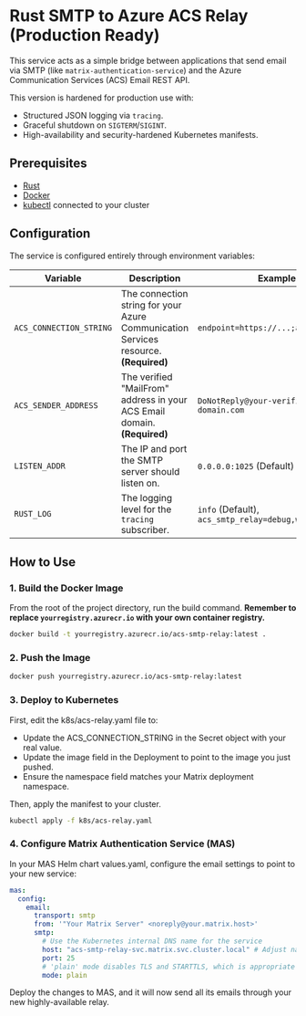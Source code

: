 # Rust SMTP to Azure ACS Relay (Production Ready)

This service acts as a simple bridge between applications that send email via SMTP (like `matrix-authentication-service`) and the Azure Communication Services (ACS) Email REST API.

This version is hardened for production use with:
- Structured JSON logging via `tracing`.
- Graceful shutdown on `SIGTERM`/`SIGINT`.
- High-availability and security-hardened Kubernetes manifests.

## Prerequisites

-   [Rust](https://www.rust-lang.org/tools/install)
-   [Docker](https://www.docker.com/get-started/)
-   [kubectl](https://kubernetes.io/docs/tasks/tools/) connected to your cluster

## Configuration

The service is configured entirely through environment variables:

| Variable                | Description                                                                                              | Example                                                                  |
| ----------------------- | -------------------------------------------------------------------------------------------------------- | ------------------------------------------------------------------------ |
| `ACS_CONNECTION_STRING` | The connection string for your Azure Communication Services resource. **(Required)**                       | `endpoint=https://...;accesskey=...`                                     |
| `ACS_SENDER_ADDRESS`    | The verified "MailFrom" address in your ACS Email domain. **(Required)**                                 | `DoNotReply@your-verified-domain.com`                                    |
| `LISTEN_ADDR`           | The IP and port the SMTP server should listen on.                                                        | `0.0.0.0:1025` (Default)                                                 |
| `RUST_LOG`              | The logging level for the `tracing` subscriber.                                                          | `info` (Default), `acs_smtp_relay=debug,warn`                            |

## How to Use

### 1. Build the Docker Image

From the root of the project directory, run the build command. **Remember to replace `yourregistry.azurecr.io` with your own container registry.**

```bash
docker build -t yourregistry.azurecr.io/acs-smtp-relay:latest .
```

### 2. Push the Image

```bash
docker push yourregistry.azurecr.io/acs-smtp-relay:latest
```

### 3. Deploy to Kubernetes

First, edit the k8s/acs-relay.yaml file to:
- Update the ACS_CONNECTION_STRING in the Secret object with your real value.
- Update the image field in the Deployment to point to the image you just pushed.
- Ensure the namespace field matches your Matrix deployment namespace.

Then, apply the manifest to your cluster.

```bash
kubectl apply -f k8s/acs-relay.yaml
```

### 4. Configure Matrix Authentication Service (MAS)

In your MAS Helm chart values.yaml, configure the email settings to point to your new service:

```yaml
mas:
  config:
    email:
      transport: smtp
      from: '"Your Matrix Server" <noreply@your.matrix.host>'
      smtp:
        # Use the Kubernetes internal DNS name for the service
        host: "acs-smtp-relay-svc.matrix.svc.cluster.local" # Adjust namespace if needed
        port: 25
        # 'plain' mode disables TLS and STARTTLS, which is appropriate for in-cluster traffic.
        mode: plain
```

Deploy the changes to MAS, and it will now send all its emails through your new highly-available relay.
